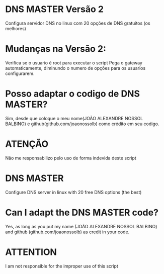 # DNS MASTER Versão 2
Configura servidor DNS no linux com 20 opções de DNS gratuitos (os melhores)

# Mudanças na Versão 2:
Verifica se o usuario é root para executar o script
Pega o gateway automaticamente, diminundo o numero de opções para os usuarios configurarem.

# Posso adaptar o codigo de DNS MASTER?
Sim, desde que coloque o meu nome(JOÃO ALEXANDRE NOSSOL BALBINO) e github(github.com/joaonossolb) como crédito em seu codigo.

# ATENÇÃO
Não me responsabilizo pelo uso de forma indevida deste script


# DNS MASTER
Configure DNS server in linux with 20 free DNS options (the best)


# Can I adapt the DNS MASTER code?
Yes, as long as you put my name (JOÃO ALEXANDRE NOSSOL BALBINO) and github (github.com/joaonossolb) as credit in your code.

# ATTENTION
I am not responsible for the improper use of this script
